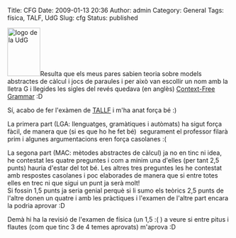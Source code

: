 Title: CFG
Date: 2009-01-13 20:36
Author: admin
Category: General
Tags: física, TALF, UdG
Slug: cfg
Status: published

<img src="http://gil.badall.net/wp-content/uploads/2008/02/sigles_blau.jpg" title="logo de la UdG" class="alignright size-full wp-image-311" width="74" height="109" alt="logo de la UdG" />Resulta que els meus pares sabien teoria sobre models abstractes de càlcul i jocs de paraules i per això van escollir un nom amb la lletra G i llegides les sigles del revés quedava (en anglès) [Context-Free Grammar](http://en.wikipedia.org/wiki/Context-free_grammar "Article a la Wikipedia anglesa sobre gramàtiques lliures de context") :D

Sí, acabo de fer l'exàmen de [TALLF](http://pserv.udg.edu/FitxesAssignatures/VistaPublica.aspx?IdCursAcademic=2008&IdAssignatura=3105IS0017&tab=1 "Pàgina de descripció de què s'estudia a TALLF a la UdG") i m'ha anat força bé :)

La primera part (LGA: llenguatges, gramàtiques i autòmats) ha sigut força fàcil, de manera que (si es que ho he fet bé)  segurament el professor filarà prim i algunes argumentacions eren força casolanes :(

La segona part (MAC: mètodes abstractes de càlcul) ja no en tinc ni idea, he contestat les quatre preguntes i com a mínim una d'elles (per tant 2,5 punts) hauria d'estar del tot bé. Les altres tres preguntes les he contestat amb respostes casolanes i poc elaborades de manera que si entre totes elles en trec ni que sigui un punt ja serà molt!  
Si fossin 1,5 punts ja seria genial perquè si li sumo els teòrics 2,5 punts de l'altre donen un quatre i amb les pràctiques i l'examen de l'altre part encara la podria aprovar :D

Demà hi ha la revisió de l'examen de física (un 1,5 :( ) a veure si entre pitus i flautes (com que tinc 3 de 4 temes aprovats) m'aprova :D
